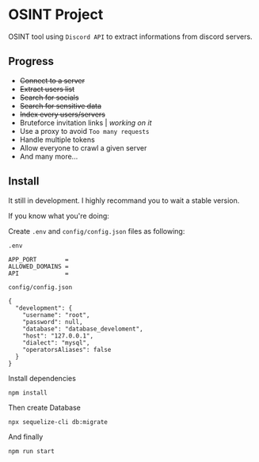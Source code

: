 # OSINT Project
OSINT tool using `Discord API` to extract informations from discord servers.
## Progress
+ ~~Connect to a server~~
+ ~~Extract users list~~
+ ~~Search for socials~~
+ ~~Search for sensitive data~~
+ ~~Index every users/servers~~
+ Bruteforce invitation links | *working on it*
+ Use a proxy to avoid `Too many requests`
+ Handle multiple tokens
+ Allow everyone to crawl a given server
+ And many more...
## Install
It still in development. I highly recommand you to wait a stable version. 

If you know what you're doing:

Create ``.env`` and ``config/config.json`` files as following:

``.env``
```
APP_PORT        =
ALLOWED_DOMAINS =
API             =
```
``config/config.json``
```
{
  "development": {
    "username": "root",
    "password": null,
    "database": "database_develoment",
    "host": "127.0.0.1",
    "dialect": "mysql",
    "operatorsAliases": false
  }
}
```


Install dependencies 
```
npm install
```
Then create Database
```
npx sequelize-cli db:migrate
```
And finally
```
npm run start
```